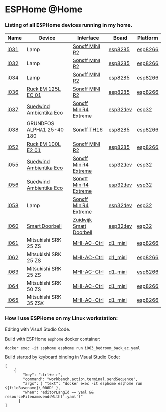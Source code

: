 
ESPHome @Home
=============

### Listing of all ESPHome devices running in my home. 


| Name | Device | Interface | Board | Platform |
|------|--------|-----------|-------|----------|
| [i031](i031_scullery_light.yaml) | Lamp | [Sonoff MINI R2](https://devices.esphome.io/devices/Sonoff-Mini-Relay) | [esp8285](https://docs.platformio.org/en/stable/boards/espressif8266/esp8285.html) | [esp8266](https://docs.platformio.org/en/stable/boards/espressif8266/espmxdevkit.html) |
| [i032](i032_bathroom_light.yaml) | Lamp | [Sonoff MINI R2](https://devices.esphome.io/devices/Sonoff-Mini-Relay) | [esp8285](https://docs.platformio.org/en/stable/boards/espressif8266/esp8285.html) | [esp8266](https://docs.platformio.org/en/stable/boards/espressif8266/espmxdevkit.html) |
| [i034](i034_office_light.yaml) | Lamp | [Sonoff MINI R2](https://devices.esphome.io/devices/Sonoff-Mini-Relay) | [esp8285](https://docs.platformio.org/en/stable/boards/espressif8266/esp8285.html) | [esp8266](https://docs.platformio.org/en/stable/boards/espressif8266/espmxdevkit.html) |
| [i036](i036_bathroom_fan.yaml) | [Ruck EM 125L EC 01](https://www.ruck.eu/ventilatoren/rohrventilatoren) | [Sonoff MINI R2](https://devices.esphome.io/devices/Sonoff-Mini-Relay) | [esp8285](https://docs.platformio.org/en/stable/boards/espressif8266/esp8285.html) | [esp8266](https://docs.platformio.org/en/stable/boards/espressif8266/espmxdevkit.html) |
| [i037](i037_living_room_back_fan.yaml) | [Suedwind Ambientika Eco](https://www.ambientika.eu/) | [Sonoff MiniR4 Extreme](https://devices.esphome.io/devices/Sonoff-MiniR4-Extreme) | [esp32dev](https://docs.platformio.org/en/stable/boards/espressif32/esp32dev.html) | [esp32](https://docs.platformio.org/en/stable/boards/espressif32/esp32dev.html) |
| [i038](i038_technical_room_pump.yaml) | GRUNDFOS ALPHA1 25-40 180 | [Sonoff TH16](https://devices.esphome.io/devices/Sonoff-TH10) | [esp8285](https://docs.platformio.org/en/stable/boards/espressif8266/esp8285.html) | [esp8266](https://docs.platformio.org/en/stable/boards/espressif8266/espmxdevkit.html) |
| [i052](i052_toilet_fan.yaml) | [Ruck EM 100L E2 01](https://www.ruck.eu/ventilatoren/rohrventilatoren) | [Sonoff MINI R2](https://devices.esphome.io/devices/Sonoff-Mini-Relay) | [esp8285](https://docs.platformio.org/en/stable/boards/espressif8266/esp8285.html) | [esp8266](https://docs.platformio.org/en/stable/boards/espressif8266/espmxdevkit.html) |
| [i055](i055_living_room_front_fan.yaml) | [Suedwind Ambientika Eco](https://www.ambientika.eu/) | [Sonoff MiniR4 Extreme](https://devices.esphome.io/devices/Sonoff-MiniR4-Extreme) | [esp32dev](https://docs.platformio.org/en/stable/boards/espressif32/esp32dev.html) | [esp32](https://docs.platformio.org/en/stable/boards/espressif32/esp32dev.html) |
| [i056](i056_office_fan.yaml) | [Suedwind Ambientika Eco](https://www.ambientika.eu/) | [Sonoff MiniR4 Extreme](https://devices.esphome.io/devices/Sonoff-MiniR4-Extreme) | [esp32dev](https://docs.platformio.org/en/stable/boards/espressif32/esp32dev.html) | [esp32](https://docs.platformio.org/en/stable/boards/espressif32/esp32dev.html) |
| [i058](i058_kitchen_counter_light.yaml) | Lamp | [Sonoff MiniR4 Extreme](https://devices.esphome.io/devices/Sonoff-MiniR4-Extreme) | [esp32dev](https://docs.platformio.org/en/stable/boards/espressif32/esp32dev.html) | [esp32](https://docs.platformio.org/en/stable/boards/espressif32/esp32dev.html) |
| [i060](i060_smart_doorbell.yaml) | [Smart Doorbell](https://www.zuidwijk.com/product/smart-doorbell/) | [Zuidwijk Smart Doorbell](https://github.com/zuidwijk/esphome-doorbell/blob/main/smart-doorbell2.yaml) | [esp32dev](https://docs.platformio.org/en/stable/boards/espressif32/esp32dev.html) | [esp32](https://docs.platformio.org/en/stable/boards/espressif32/esp32dev.html) |
| [i061](i061_office_ac.yaml) | Mitsubishi SRK 25 ZS | [MHI-AC-Ctrl](https://github.com/ginkage/MHI-AC-Ctrl-ESPHome) | [d1_mini](https://www.wemos.cc/en/latest/d1/d1_mini.html) | [esp8266](https://docs.platformio.org/en/stable/boards/espressif8266/espmxdevkit.html) |
| [i062](i062_bedroom_middle_ac.yaml) | Mitsubishi SRK 25 ZS | [MHI-AC-Ctrl](https://github.com/ginkage/MHI-AC-Ctrl-ESPHome) | [d1_mini](https://www.wemos.cc/en/latest/d1/d1_mini.html) | [esp8266](https://docs.platformio.org/en/stable/boards/espressif8266/espmxdevkit.html) |
| [i063](i063_bedroom_back_ac.yaml) | Mitsubishi SRK 25 ZS | [MHI-AC-Ctrl](https://github.com/ginkage/MHI-AC-Ctrl-ESPHome) | [d1_mini](https://www.wemos.cc/en/latest/d1/d1_mini.html) | [esp8266](https://docs.platformio.org/en/stable/boards/espressif8266/espmxdevkit.html) |
| [i064](i064_landing_ac.yaml) | Mitsubishi SRK 50 ZS | [MHI-AC-Ctrl](https://github.com/ginkage/MHI-AC-Ctrl-ESPHome) | [d1_mini](https://www.wemos.cc/en/latest/d1/d1_mini.html) | [esp8266](https://docs.platformio.org/en/stable/boards/espressif8266/espmxdevkit.html) |
| [i065](i065_living_room_ac.yaml) | Mitsubishi SRK 35 ZSX | [MHI-AC-Ctrl](https://github.com/ginkage/MHI-AC-Ctrl-ESPHome) | [d1_mini](https://www.wemos.cc/en/latest/d1/d1_mini.html) | [esp8266](https://docs.platformio.org/en/stable/boards/espressif8266/espmxdevkit.html) |

### How I use ESPHome on my Linux workstation:

Editing with Visual Studio Code.

Build with ESPHome `esphome` docker container:
```
docker exec -it esphome esphome run i063_bedroom_back_ac.yaml
```

Build started by keyboard binding in Visual Studio Code:

```
[
    {
        "key": "ctrl+e r",
        "command": "workbench.action.terminal.sendSequence",
        "args": { "text": "docker exec -it esphome esphome run ${fileBasename}\u000D" },
        "when": "editorLangId == yaml && resourceFilename.endsWith('.yaml')"
      }
]
```